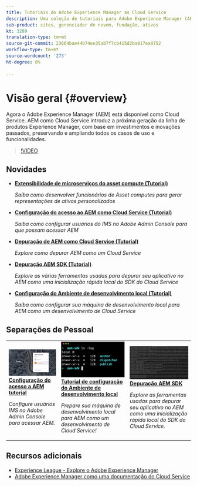 ```yaml
---
title: Tutoriais do Adobe Experience Manager as Cloud Service
description: Uma coleção de tutoriais para Adobe Experience Manager (AEM) como Cloud Service
sub-product: sites, gerenciador de nuvem, fundação, ativos
kt: 3289
translation-type: tm+mt
source-git-commit: 23664bae44b74ee35ab7f7cb415d2ba017ea8752
workflow-type: tm+mt
source-wordcount: '273'
ht-degree: 8%

---
```



# Visão geral {#overview}

Agora o Adobe Experience Manager (AEM) está disponível como Cloud Service. AEM como Cloud Service introduz a próxima geração da linha de produtos Experience Manager, com base em investimentos e inovações passados, preservando e ampliando todos os casos de uso e funcionalidades.

>[!VIDEO](https://video.tv.adobe.com/v/31085/?quality=12&learn=on)

## Novidades

* **[Extensibilidade de microserviços do asset compute (Tutorial)](./asset-compute/overview.md)**

   *Saiba como desenvolver funcionários de Asset computes para gerar representações de ativos personalizados*

* **[Configuração do acesso ao AEM como Cloud Service (Tutorial)](./accessing/overview.md)**

   *Saiba como configurar usuários do IMS no Adobe Admin Console para que possam acessar AEM*

* **[Depuração de AEM como Cloud Service (Tutorial)](./debugging/cloud-service/overview.md)**

   *Explore como depurar AEM como um Cloud Service*

* **[Depuração AEM SDK (Tutorial)](./debugging/aem-sdk-local-quickstart/overview.md)**

   *Explore as várias ferramentas usadas para depurar seu aplicativo no AEM como uma inicialização rápida local do SDK do Cloud Service*

* **[Configuração do Ambiente de desenvolvimento local (Tutorial)](./local-development-environment/overview.md)**

   *Saiba como configurar sua máquina de desenvolvimento local para AEM como um desenvolvimento de Cloud Service*

## Separações de Pessoal

<table>
   <td>
      <a href="./accessing/overview.md">
      <img alt="Configurar acesso a AEM como Cloud Service" src="./assets/overview/staff-pick__accessing.png"/>
      </a>
      <div>
         <a href="./accessing/overview.md">
         <strong>Configuração do acesso a AEM tutorial</strong>
         </a>
      </div>
      <p>
         <em>Configure usuários IMS no Adobe Admin Console para acessar AEM.</em>
      <p>
   </td>   
   <td>
      <a href="./local-development-environment/overview.md">
      <img alt="Tutorial de configuração do Ambiente de desenvolvimento local" src="./assets/overview/staff-pick__local-development-environment-set-up.png"/>
      </a>
      <div>
         <a href="./local-development-environment/overview.md">
         <strong>Tutorial de configuração do Ambiente de desenvolvimento local</strong>
         </a>
      </div>
      <p>
         <em>Prepare sua máquina de desenvolvimento local para AEM como um desenvolvimento de Cloud Service!</em>
      <p>
   </td>   
   <td>
      <a href="./debugging/aem-sdk-local-quickstart/overview.md">
      <img alt="Depuração AEM início rápido local do SDK" src="./assets/overview/staff-pick__debugging.png"/>
      </a>
      <div>
         <a href="./debugging/aem-sdk-local-quickstart/overview.md">
         <strong>Depuração AEM SDK</strong>
         </a>
      </div>
      <p>
         <em>Explore as ferramentas usadas para depurar seu aplicativo no AEM como uma inicialização rápida local do SDK do Cloud Service.</em>
      <p>
   </td>
</table>

## Recursos adicionais

* [Experience League - Explore o Adobe Experience Manager](https://experienceleague.adobe.com/#recommended/solutions/experience-manager)
* [Adobe Experience Manager como uma documentação do Cloud Service](https://docs.adobe.com/content/help/en/experience-manager-cloud-service/landing/home.html)
